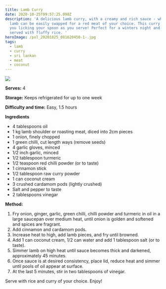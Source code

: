 ```yaml
---
title: Lamb Curry
date: 2020-10-25T09:57:25.098Z
description: 'A delicious lamb curry, with a creamy and rich sauce - where the
  lamb can be easily swapped for a red meat of your choice. This curry will have
  you licking your spoon as you serve! Perfect for a winters night and best
  served with fluffy rice. '
heroImage: /pxl_20201025_081620450-1-.jpg
tags:
  - lamb
  - curry
  - sri lankan
  - meat
  - coconut
---
```


![](/pxl_20201025_081620450-1-.jpg)

**Serves:** 4

**Storage:** Keeps refrigerated for up to one week

**Difficulty and time:** Easy, 1.5 hours

**Ingredients**

- 4 tablespoons oil
- 1 kg lamb shoulder or roasting meat, diced into 2cm pieces
- 1 onion, finely chopped
- 1 green chilli, cut length ways (remove seeds)
- 4 garlic gloves, minced
- 1/2 inch garlic, minced
- 1/2 tablespoon turmeric
- 1/2 teaspoon red chilli powder (or to taste)
- 1 cinnamon stick
- 1/2 tablespoon raw curry powder
- 1 can coconut cream
- 3 crushed cardamom pods (lightly crushed)
- Salt and pepper to taste
- 2 tablespoons vinegar

**Method:**

1. Fry onion, ginger, garlic, green chilli, chilli powder and turmeric in oil in a large saucepan over medium heat, until onion is golden and softened and spices are fragrant.
2. Add cinnamon and cardamom pods.
3. Increase heat to high, add lamb pieces, and fry until browned.
4. Add 1 can coconut cream, 1/2 can water and add 1 tablespoon salt (or to taste).
5. Simmer lamb on high heat until sauce becomes thick and darkened, approximately 45 minutes.
6. Once sauce is at desired consistency, place lid, reduce heat and simmer until pools of oil appear at surface.
7. At the last 5 minutes, stir in two tablespoons of vinegar.

Serve with rice and curry of your choice. Enjoy!
